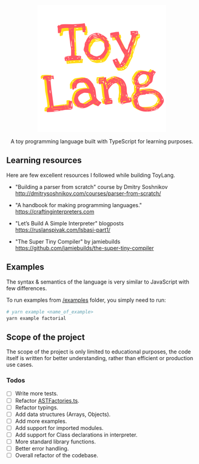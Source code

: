 <p align="center">

<img alt="ToyLang logo" src="./assets/toylang-logo.svg"/>

<p align="center">A toy programming language built with TypeScript for learning purposes.<p>

<p>

## Learning resources

Here are few excellent resources I followed while building ToyLang.

- "Building a parser from scratch" course by Dmitry Soshnikov
  http://dmitrysoshnikov.com/courses/parser-from-scratch/

- "A handbook for making programming languages."
  https://craftinginterpreters.com

- "Let’s Build A Simple Interpreter" blogposts
  https://ruslanspivak.com/lsbasi-part1/

- "The Super Tiny Compiler" by jamiebuilds
  https://github.com/jamiebuilds/the-super-tiny-compiler

## Examples

The syntax & semantics of the language is very similar to JavaScript with few differences.

To run examples from [/examples](./examples) folder, you simply need to run:

```sh
# yarn example <name_of_example>
yarn example factorial
```

## Scope of the project

The scope of the project is only limited to educational purposes, the code itself is written for better understanding, rather than efficient or production use cases.

### Todos

- [ ] Write more tests.
- [ ] Refactor [ASTFactories.ts](src\ASTFactories.ts).
- [ ] Refactor typings.
- [ ] Add data structures (Arrays, Objects).
- [ ] Add more examples.
- [ ] Add support for imported modules.
- [ ] Add support for Class declarations in interpreter.
- [ ] More standard library functions.
- [ ] Better error handling.
- [ ] Overall refactor of the codebase.
